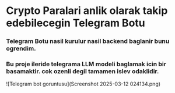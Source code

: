 # Crypto Paralari anlik olarak takip edebilecegin Telegram Botu

### Telegram Botu nasil kurulur nasil backend baglanir bunu ogrendim.

### Bu proje ileride telegrama LLM modeli baglamak icin bir basamaktir. cok ozenli degil tamamen islev odaklidir.

![Telegram bot goruntusu](Screenshot 2025-03-12 024134.png)
